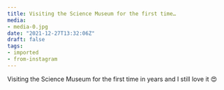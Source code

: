 ```yaml
---
title: Visiting the Science Museum for the first time…
media:
- media-0.jpg
date: "2021-12-27T13:32:06Z"
draft: false
tags:
- imported
- from-instagram
---
```

Visiting the Science Museum for the first time in years and I still love it 😍
